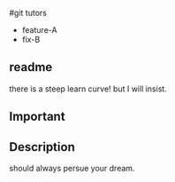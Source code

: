 #git tutors
- feature-A
- fix-B
## readme
there is a steep learn curve! but I will insist.
## Important

## Description
should always persue your dream.

